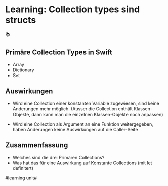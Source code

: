 # Learning: Collection types sind structs
📚

## Primäre Collection Types in Swift

- Array
- Dictionary
- Set

## Auswirkungen

- Wird eine Collection einer konstanten Variable zugewiesen, sind keine Änderungen mehr möglich. (Ausser die Collection enthält Klassen-Objekte, dann kann man die einzelnen Klassen-Objekte noch anpassen)

- Wird eine Collection als Argument an eine Funktion weitergegeben, haben Änderungen keine Auswirkungen auf die Caller-Seite

## Zusammenfassung
- Welches sind die drei Primären Collections?
- Was hat das für eine Auswirkung auf Konstante Collections (mit let definitert)


#learning unit#